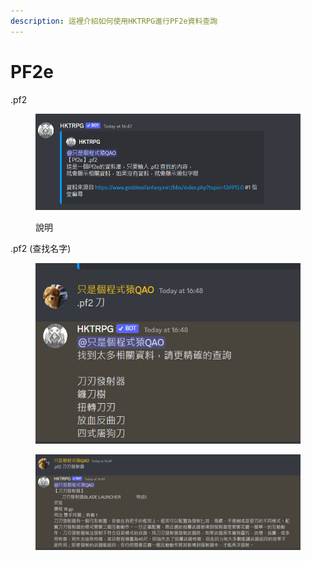```yaml
---
description: 這裡介紹如何使用HKTRPG進行PF2e資料查詢
---
```


# PF2e

.pf2

<figure><img src="../../.gitbook/assets/image (2).png" alt=""><figcaption><p>說明</p></figcaption></figure>

.pf2 (查找名字)

<figure><img src="../../.gitbook/assets/image (3).png" alt=""><figcaption></figcaption></figure>

<figure><img src="../../.gitbook/assets/image (4).png" alt=""><figcaption></figcaption></figure>
